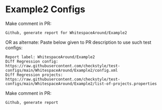 # Example2 Configs
Make comment in PR:
```
Github, generate report for WhitespaceAround/Example2
```
OR as alternate:
Paste below given to PR description to use such test configs:
```
Report label: WhitespaceAround/Example2
Diff Regression config: https://raw.githubusercontent.com/checkstyle/test-configs/main/WhitespaceAround/Example2/config.xml
Diff Regression projects: https://raw.githubusercontent.com/checkstyle/test-configs/main/WhitespaceAround/Example2/list-of-projects.properties
```
Make comment in PR:
```
Github, generate report
```
